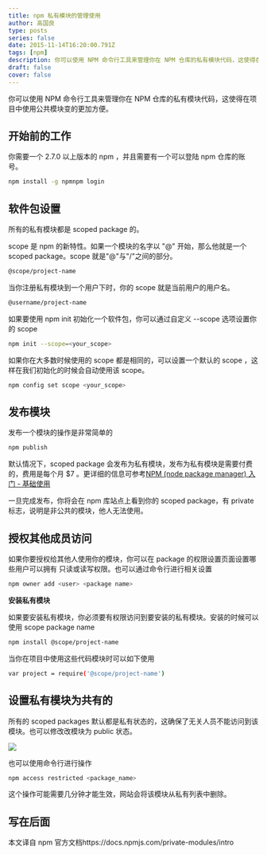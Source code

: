 ```yaml
---
title: npm 私有模块的管理使用
author: 高国良
type: posts
series: false
date: 2015-11-14T16:20:00.791Z
tags: [npm]
description: 你可以使用 NPM 命令行工具来管理你在 NPM 仓库的私有模块代码，这使得在项目中使用公共模块变的更加方便。 开始前的工作 你需要一个 2.7.0 以上版本的 npm ，并且需要有一个可以登陆 npm 仓库的账号。
draft: false
cover: false
---
```


你可以使用 NPM 命令行工具来管理你在 NPM 仓库的私有模块代码，这使得在项目中使用公共模块变的更加方便。

## 开始前的工作

你需要一个 2.7.0 以上版本的 npm ，并且需要有一个可以登陆 npm 仓库的账号。

```bash
npm install -g npmnpm login
```

## 软件包设置

所有的私有模块都是 scoped package 的。

scope 是 npm 的新特性。如果一个模块的名字以 "@" 开始，那么他就是一个 scoped package。scope 就是"@"与"/"之间的部分。

```bash
@scope/project-name
```

当你注册私有模块到一个用户下时，你的 scope 就是当前用户的用户名。

```bash
@username/project-name
```

如果要使用 npm init 初始化一个软件包，你可以通过自定义 --scope 选项设置你的 scope

```bash
npm init --scope=<your_scope>
```

如果你在大多数时候使用的 scope 都是相同的，可以设置一个默认的 scope ，这样在我们初始化的时候会自动使用该 scope。

```bash
npm config set scope <your_scope>
```

## 发布模块

发布一个模块的操作是非常简单的

```bash
npm publish
```

默认情况下，scoped package 会发布为私有模块，发布为私有模块是需要付费的，费用是每个月 \$7 。更详细的信息可参考[NPM (node package manager) 入门 - 基础使用](http://www.cnblogs.com/kelsen/p/4947859.html)

一旦完成发布，你将会在 npm 库站点上看到你的 scoped package，有 private 标志，说明是非公共的模块，他人无法使用。

## 授权其他成员访问

如果你要授权给其他人使用你的模块，你可以在 package 的权限设置页面设置哪些用户可以拥有 只读或读写权限。也可以通过命令行进行相关设置

```bash
npm owner add <user> <package name>
```

**安装私有模块**

如果要安装私有模块，你必须要有权限访问到要安装的私有模块。安装的时候可以使用 scope package name

```bash
npm install @scope/project-name
```

当你在项目中使用这些代码模块时可以如下使用

```bash
var project = require('@scope/project-name')
```

## 设置私有模块为共有的

所有的 scoped packages 默认都是私有状态的，这确保了无关人员不能访问到该模块。也可以修改改模块为 public 状态。

![](make-private-ui.gif)

也可以使用命令行进行操作

```bash
npm access restricted <package_name>
```

这个操作可能需要几分钟才能生效，网站会将该模块从私有列表中删除。

## 写在后面

本文译自 npm 官方文档https://docs.npmjs.com/private-modules/intro
